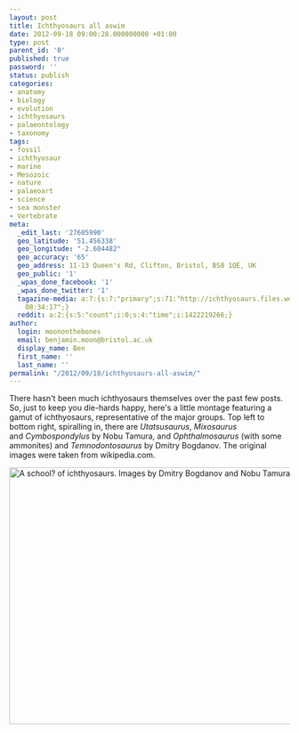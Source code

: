 ```yaml
---
layout: post
title: Ichthyosaurs all aswim
date: 2012-09-18 09:00:28.000000000 +01:00
type: post
parent_id: '0'
published: true
password: ''
status: publish
categories:
- anatomy
- biology
- evolution
- ichthyosaurs
- palaeontology
- taxonomy
tags:
- fossil
- ichthyosaur
- marine
- Mesozoic
- nature
- palaeoart
- science
- sea monster
- Vertebrate
meta:
  _edit_last: '27605990'
  geo_latitude: '51.456338'
  geo_longitude: "-2.604482"
  geo_accuracy: '65'
  geo_address: 11-13 Queen's Rd, Clifton, Bristol, BS8 1QE, UK
  geo_public: '1'
  _wpas_done_facebook: '1'
  _wpas_done_twitter: '1'
  tagazine-media: a:7:{s:7:"primary";s:71:"http://ichthyosaurs.files.wordpress.com/2012/09/ichthyosaur-montage.png";s:6:"images";a:1:{s:71:"http://ichthyosaurs.files.wordpress.com/2012/09/ichthyosaur-montage.png";a:6:{s:8:"file_url";s:71:"http://ichthyosaurs.files.wordpress.com/2012/09/ichthyosaur-montage.png";s:5:"width";i:1293;s:6:"height";i:1024;s:4:"type";s:5:"image";s:4:"area";i:1324032;s:9:"file_path";b:0;}}s:6:"videos";a:0:{}s:11:"image_count";i:1;s:6:"author";s:8:"27605990";s:7:"blog_id";s:8:"28036284";s:9:"mod_stamp";s:19:"2012-09-18
    08:34:17";}
  reddit: a:2:{s:5:"count";i:0;s:4:"time";i:1422219266;}
author:
  login: moononthebones
  email: benjamin.moon@bristol.ac.uk
  display_name: Ben
  first_name: ''
  last_name: ''
permalink: "/2012/09/18/ichthyosaurs-all-aswim/"
---
```

<p>There hasn't been much ichthyosaurs themselves over the past few posts. So, just to keep you die-hards happy, here's a little montage featuring a gamut of ichthyosaurs, representative of the major groups. Top left to bottom right, spiralling in, there are <em>Utatsusaurus</em>, <em>Mixosaurus</em> and <em>Cymbospondylus</em> by Nobu Tamura, and <em>Ophthalmosaurus </em>(with some ammonites) and <em>Temnodontosaurus</em> by Dmitry Bogdanov. The original images were taken from wikipedia.com.</p>
<p><a href="http://ichthyosaurs.files.wordpress.com/2012/09/ichthyosaur-montage.png"><img class="aligncenter size-full wp-image-279" title="Ichthyosaur montage" src="{{ site.baseurl }}/assets/ichthyosaur-montage.png" alt="A school? of ichthyosaurs. Images by Dmitry Bogdanov and Nobu Tamura." width="584" height="462" /></a></p>

